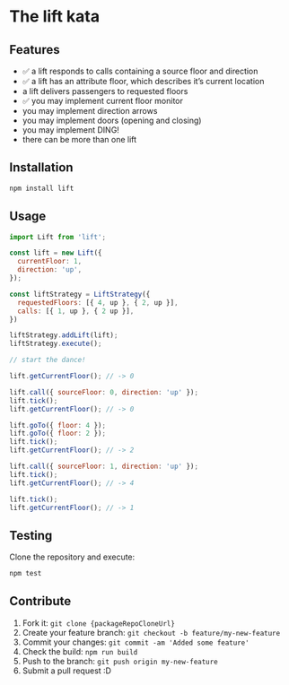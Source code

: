 # The lift kata

## Features


- ✅ a lift responds to calls containing a source floor and direction
- ✅ a lift has an attribute floor, which describes it’s current location
- a lift delivers passengers to requested floors
- ✅ you may implement current floor monitor
- you may implement direction arrows
- you may implement doors (opening and closing)
- you may implement DING!
- there can be more than one lift


## Installation

```bash
npm install lift
```

## Usage

```js
import Lift from 'lift';

const lift = new Lift({
  currentFloor: 1,
  direction: 'up',
});

const liftStrategy = LiftStrategy({
  requestedFloors: [{ 4, up }, { 2, up }],
  calls: [{ 1, up }, { 2 up }],
})

liftStrategy.addLift(lift);
liftStrategy.execute();

// start the dance!

lift.getCurrentFloor(); // -> 0

lift.call({ sourceFloor: 0, direction: 'up' });
lift.tick();
lift.getCurrentFloor(); // -> 0

lift.goTo({ floor: 4 });
lift.goTo({ floor: 2 });
lift.tick();
lift.getCurrentFloor(); // -> 2

lift.call({ sourceFloor: 1, direction: 'up' });
lift.tick();
lift.getCurrentFloor(); // -> 4

lift.tick();
lift.getCurrentFloor(); // -> 1
```

## Testing

Clone the repository and execute:

```bash
npm test
```

## Contribute

1. Fork it: `git clone {packageRepoCloneUrl}`
2. Create your feature branch: `git checkout -b feature/my-new-feature`
3. Commit your changes: `git commit -am 'Added some feature'`
4. Check the build: `npm run build`
5. Push to the branch: `git push origin my-new-feature`
6. Submit a pull request :D
